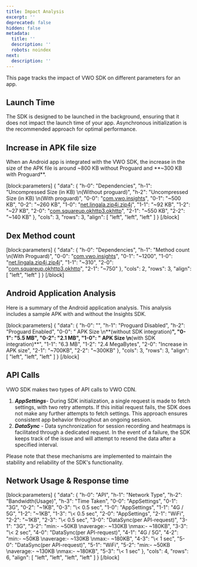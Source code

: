 ```yaml
---
title: Impact Analysis
excerpt: ''
deprecated: false
hidden: false
metadata:
  title: ''
  description: ''
  robots: noindex
next:
  description: ''
---
```

This page tracks the impact of VWO SDK on different parameters for an app.

## **Launch Time**

The SDK is designed to be launched in the background, ensuring that it does not impact the launch time of your app. Asynchronous initialization is the recommended approach for optimal performance.

## Increase in APK file size

When an Android app is integrated with the VWO SDK, the increase in the size of the APK file is around ~800 KB without Proguard and **~300 KB with Proguard**.

[block:parameters]
{
  "data": {
    "h-0": "Dependencies",
    "h-1": "Uncompressed Size (in KB)  \n(Without proguard)",
    "h-2": "Uncompressed Size (in KB)  \n(With proguard)",
    "0-0": "[com.vwo.insights](https://mvnrepository.com/artifact/com.vwo/insights)",
    "0-1": "~500 KB",
    "0-2": "~260 KB",
    "1-0": "[net.lingala.zip4j.zip4j](https://mvnrepository.com/artifact/net.lingala.zip4j/zip4j)",
    "1-1": "~92 KB",
    "1-2": "~27 KB",
    "2-0": "[com.squareup.okhttp3.okhttp](https://mvnrepository.com/artifact/com.squareup.okhttp3/okhttp)",
    "2-1": "~550 KB",
    "2-2": "~140 KB"
  },
  "cols": 3,
  "rows": 3,
  "align": [
    "left",
    "left",
    "left"
  ]
}
[/block]

## Dex Method count

[block:parameters]
{
  "data": {
    "h-0": "Dependencies",
    "h-1": "Method count  \n(With Proguard)",
    "0-0": "[com.vwo.insights](https://mvnrepository.com/artifact/com.vwo/insights)",
    "0-1": "~1200",
    "1-0": "[net.lingala.zip4j.zip4j](https://mvnrepository.com/artifact/net.lingala.zip4j/zip4j)",
    "1-1": "~310",
    "2-0": "[com.squareup.okhttp3.okhttp](https://mvnrepository.com/artifact/com.squareup.okhttp3/okhttp)",
    "2-1": "~750"
  },
  "cols": 2,
  "rows": 3,
  "align": [
    "left",
    "left"
  ]
}
[/block]

## Android Application Analysis

Here is a summary of the Android application analysis. This analysis includes a sample APK with and without the Insights SDK.

[block:parameters]
{
  "data": {
    "h-0": "",
    "h-1": "Proguard Disabled",
    "h-2": "Proguard Enabled",
    "0-0": "                APK Size  \n**(without SDK integration)**",
    "0-1": "5.5 MB",
    "0-2": "2.1 MB",
    "1-0": "               APK Size  \n**(with SDK integration)**",
    "1-1": "6.3 MB",
    "1-2": "2.4 MegaBytes",
    "2-0": "Increase in APK size",
    "2-1": "~700KB",
    "2-2": "~300KB"
  },
  "cols": 3,
  "rows": 3,
  "align": [
    "left",
    "left",
    "left"
  ]
}
[/block]

## API Calls

VWO SDK makes two types of API calls to VWO CDN.

1. _**AppSettings**_-  During SDK initialization, a single request is made to fetch settings, with two retry attempts. If this initial request fails, the SDK does not make any further attempts to fetch settings. This approach ensures consistent app behavior throughout an ongoing session.
2. _**DataSync**_ - Data synchronization for session recording and heatmaps is facilitated through a dedicated request. In the event of a failure, the SDK keeps track of the issue and will attempt to resend the data after a specified interval.

Please note that these mechanisms are implemented to maintain the stability and reliability of the SDK's functionality.

## Network Usage & Response time

[block:parameters]
{
  "data": {
    "h-0": "API",
    "h-1": "Network Type",
    "h-2": "Bandwidth(Usage)",
    "h-3": "Time Taken",
    "0-0": "AppSettings",
    "0-1": "3G",
    "0-2": "~1KB",
    "0-3": "\\< 0.5 sec",
    "1-0": "AppSettings",
    "1-1": "4G / 5G",
    "1-2": "~1KB",
    "1-3": "\\< 0.5 sec",
    "2-0": "AppSettings",
    "2-1": "WiFi",
    "2-2": "~1KB",
    "2-3": "\\< 0.5 sec",
    "3-0": "DataSync(per API-request)",
    "3-1": "3G",
    "3-2": "min:- ~50KB  \naverage:- ~130KB  \nmax:- ~180KB",
    "3-3": "\\< 2 sec",
    "4-0": "DataSync(per API-request)",
    "4-1": "4G / 5G",
    "4-2": "min:- ~50KB  \naverage:- ~130KB  \nmax:- ~180KB",
    "4-3": "\\< 1 sec",
    "5-0": "DataSync(per API-request)",
    "5-1": "WiFi",
    "5-2": "min:- ~50KB  \naverage:- ~130KB  \nmax:- ~180KB",
    "5-3": "\\< 1 sec"
  },
  "cols": 4,
  "rows": 6,
  "align": [
    "left",
    "left",
    "left",
    "left"
  ]
}
[/block]